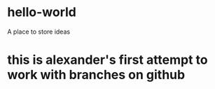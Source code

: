 # hello-world
A place to store ideas
# this is alexander's first attempt to work with branches on github
